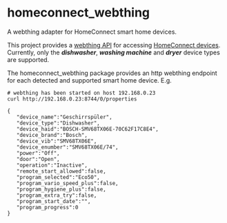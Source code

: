 # homeconnect_webthing
A webthing adapter for HomeConnect smart home devices.

This project provides a [webthing API](https://iot.mozilla.org/wot/) for accessing [HomeConnect devices](https://api-docs.home-connect.com/).
Currently, only the ***dishwasher***, ***washing machine*** and ***dryer*** device types are supported.

The homeconnect_webthing package provides an http webthing endpoint for each detected and supported smart home device. E.g.
```
# webthing has been started on host 192.168.0.23
curl http://192.168.0.23:8744/0/properties 

{
   "device_name":"Geschirrspüler",
   "device_type":"Dishwasher",
   "device_haid":"BOSCH-SMV68TX06E-70C62F17C8E4",
   "device_brand":"Bosch",
   "device_vib":"SMV68TX06E",
   "device_enumber":"SMV68TX06E/74",
   "power":"Off",
   "door":"Open",
   "operation":"Inactive",
   "remote_start_allowed":false,
   "program_selected":"Eco50",
   "program_vario_speed_plus":false,
   "program_hygiene_plus":false,
   "program_extra_try":false,
   "program_start_date":"",
   "program_progress":0
}
```


